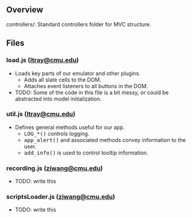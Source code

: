 Overview
-----------------------------------------------------
controllers/: Standard controllers folder for MVC structure.

Files
-----------------------------------------------------
### load.js (ltray@cmu.edu)
  * Loads key parts of our emulator and other plugins.
    * Adds all slate cells to the DOM.
    * Attaches event listeners to all buttons in the DOM.
  * TODO: Some of the code in this file is a bit messy, or could be
          abstracted into model initialization.

### util.js (ltray@cmu.edu)
  * Defines general methods useful for our app.
    * <tt>LOG\_\*()</tt> controls logging.
    * <tt>app\_alert()</tt> and associated methods convey information to the user.
    * <tt>add\_info()</tt> is used to control tooltip information.

### recording.js (ziwang@cmu.edu)
  * TODO: write this

### scriptsLoader.js (ziwang@cmu.edu)
  * TODO: write this
